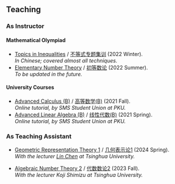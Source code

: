 ## Teaching

### As Instructor

#### Mathematical Olympiad
- [Topics in Inequalities](./ineq/ineq.md) / [不等式专题集训](./ineq/ineq.md) (2022 Winter). <br/>
  _In Chinese; covered almost all techniques._
- [Elementary Number Theory](./imont/imont.md) / [初等数论](./imont/imont.md) (2022 Summer). <br/>
  _To be updated in the future._

#### University Courses
- [Advanced Calculus (B)](./cal2021/cal2021.md) / [高等数学(B)](./cal2021/cal2021.md) (2021 Fall). <br/>
  _Online tutorial, by SMS Student Union at PKU._
- [Advanced Linear Algebra (B)]() / [线性代数(B)]() (2021 Spring). <br/>
  _Online tutorial, by SMS Student Union at PKU._


### As Teaching Assistant

- [Geometric Representation Theory 1]() / [几何表示论1]() (2024 Spring). <br/>
  _With the lecturer [Lin Chen](https://windshower.github.io/linchen/) at Tsinghua University._

- [Algebraic Number Theory 2](./ANT2-2023Fall/ANT2-2023Fall.md) / [代数数论2](./ANT2-2023Fall/ANT2-2023Fall.md) (2023 Fall). <br/>
  _With the lecturer Koji Shimizu at Tsinghua University._



